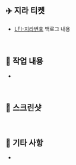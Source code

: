 ## ✈️ 지라 티켓
- [LFI-지라번호](https://lyfe2024.atlassian.net/browse/LFI-지라번호) 백로그 내용

<br>

## 👾 작업 내용
- 

<br>

## 📸 스크린샷

<br>

## 🎸 기타 사항
- 
